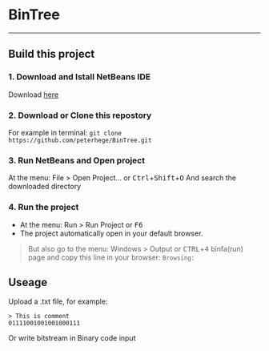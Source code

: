 # BinTree
---
## Build this project
### 1. Download and Istall NetBeans IDE
Download [here](https://netbeans.org/)
### 2. Download or Clone this repostory
For example in terminal:
`git clone https://github.com/peterhege/BinTree.git`
### 3. Run NetBeans and Open project
At the menu: File > Open Project... or <kbd>Ctrl</kbd>+<kbd>Shift</kbd>+<kbd>O</kbd>
And search the downloaded directory
### 4. Run the project
- At the menu: Run > Run Project or <kbd>F6</kbd>
- The project automatically open in your default browser.
> But also go to the menu: Windows > Output or <kbd>CTRL</kbd>+<kbd>4</kbd>
binfa(run) page and copy this line in your browser: `Browsing:`

## Useage
Upload a .txt file, for example:
```
> This is comment
01111001001001000111
```
Or write bitstream in Binary code input
